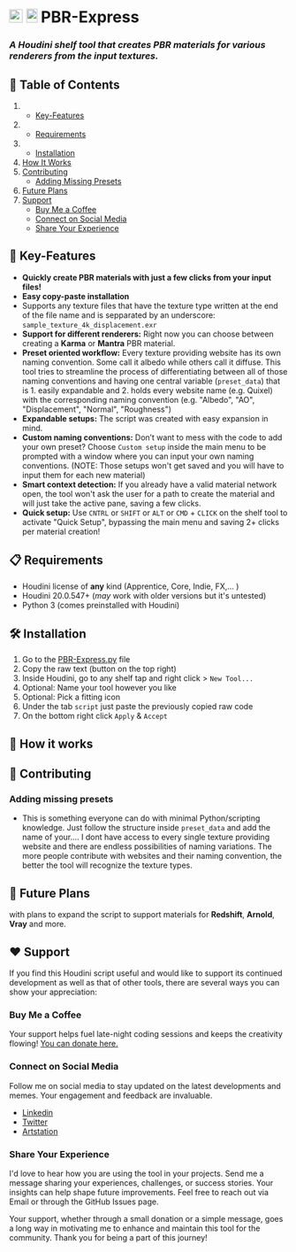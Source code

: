 # <img src="https://static.sidefx.com/images/apple-touch-icon.png" height="24" width="24" alt="Houdini Logo"> <img src="https://s3.dualstack.us-east-2.amazonaws.com/pythondotorg-assets/media/community/logos/python-logo-only.png" height="25" width="20" alt="Python Logo"> PBR-Express
### _A Houdini shelf tool that creates PBR materials for various renderers from the input textures._

## 📖 Table of Contents
1. - [Key-Features](#Key-Features)
2. - [Requirements](#Requirements)
3. - [Installation](#Installation)
4. [How It Works](#How-it-works)
5. [Contributing](#Contributing)
   - [Adding Missing Presets](#Adding-missing-presets )
6. [Future Plans](#Future-Plans)
7. [Support](#Support)
   - [Buy Me a Coffee](#buy-me-a-coffee)
   - [Connect on Social Media](#connect-on-social-media)
   - [Share Your Experience](#share-your-experience)
   
## 🔑 Key-Features
* **Quickly create PBR materials with just a few clicks from your input files!**
* **Easy copy-paste installation**
* Supports any texture files that have the texture type written at the end of the file name and is sepparated by an underscore: `sample_texture_4k_displacement.exr`
* **Support for different renderers:** Right now you can choose between creating a **Karma** or **Mantra** PBR material.
* **Preset oriented workflow:** Every texture providing website has its own naming convention. Some call it albedo while others call it diffuse. This tool tries to streamline the process of differentiating between all of those naming conventions and having one central variable (`preset_data`) that is 1. easily expandable and 2. holds every website name (e.g. Quixel) with the corresponding naming convention (e.g. "Albedo", "AO", "Displacement", "Normal", "Roughness") 
* **Expandable setups:** The script was created with easy expansion in mind.  
* **Custom naming conventions:** Don’t want to mess with the code to add your own preset? Choose `Custom setup` inside the main menu to be prompted with a window where you can input your own naming conventions. (NOTE: Those setups won't get saved and you will have to input them for each new material)
* **Smart context detection:** If you already have a valid material network open, the tool won't ask the user for a path to create the material and will just take the active pane, saving a few clicks. 
* **Quick setup:** Use `CNTRL` or `SHIFT` or `ALT` or `CMD` + `CLICK` on the shelf tool to activate "Quick Setup", bypassing the main menu and saving 2+ clicks per material creation! 

## 📋 Requirements
* Houdini license of **any** kind (Apprentice, Core, Indie, FX,... )
* Houdini 20.0.547+ (_may_ work with older versions but it's untested)
* Python 3 (comes preinstalled with Houdini)

## 🛠️ Installation
1) Go to the [PBR-Express.py](PBR-Express.py) file
2) Copy the raw text (button on the top right)
3) Inside Houdini, go to any shelf tap and right click > `New Tool... `
4) Optional: Name your tool however you like
5) Optional: Pick a fitting icon
6) Under the tab `script` just paste the previously copied raw code
7) On the bottom right click `Apply` & `Accept`

## 🤔 How it works

## 🤝 Contributing
### Adding missing presets 
* This is something everyone can do with minimal Python/scripting knowledge. Just follow the structure inside `preset_data` and add the name of your.... I dont have access to every single texture providing website and there are endless possibilities of naming variations. The more people contribute with websites and their naming convention, the better the tool will recognize the texture types.


## 🔮 Future Plans
with plans to expand the script to support materials for **Redshift**, **Arnold**, **Vray** and more.


## ❤️ Support
If you find this Houdini script useful and would like to support its continued development as well as that of other tools, there are several ways you can show your appreciation:
### Buy Me a Coffee
Your support helps fuel late-night coding sessions and keeps the creativity flowing! [You can donate here.](https://www.paypal.com/donate/?hosted_button_id=Z8ER4W6ZMXTCC)
### Connect on Social Media
Follow me on social media to stay updated on the latest developments and memes. Your engagement and feedback are invaluable.
   - [Linkedin](https://www.linkedin.com/in/ccnst/) 
   - [Twitter](https://twitter.com/ccornesteanu)
   - [Artstation](https://www.artstation.com/ccornesteanu) 
### Share Your Experience
   I'd love to hear how you are using the tool in your projects. Send me a message sharing your experiences, challenges, or success stories. Your insights can help shape future improvements.
   Feel free to reach out via Email or through the GitHub Issues page.
   
   Your support, whether through a small donation or a simple message, goes a long way in motivating me to enhance and maintain this tool for the community. Thank you for being a part of this journey!

